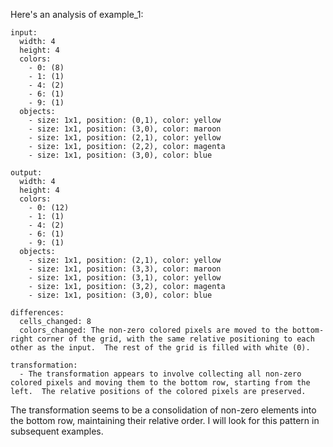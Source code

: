 Here's an analysis of example_1:

```
input:
  width: 4
  height: 4
  colors:
    - 0: (8)
    - 1: (1)
    - 4: (2)
    - 6: (1)
    - 9: (1)
  objects:
    - size: 1x1, position: (0,1), color: yellow
    - size: 1x1, position: (3,0), color: maroon
    - size: 1x1, position: (2,1), color: yellow
    - size: 1x1, position: (2,2), color: magenta
    - size: 1x1, position: (3,0), color: blue

output:
  width: 4
  height: 4
  colors:
    - 0: (12)
    - 1: (1)
    - 4: (2)
    - 6: (1)
    - 9: (1)
  objects:
    - size: 1x1, position: (2,1), color: yellow
    - size: 1x1, position: (3,3), color: maroon
    - size: 1x1, position: (3,1), color: yellow
    - size: 1x1, position: (3,2), color: magenta
    - size: 1x1, position: (3,0), color: blue

differences:
  cells_changed: 8
  colors_changed: The non-zero colored pixels are moved to the bottom-right corner of the grid, with the same relative positioning to each other as the input.  The rest of the grid is filled with white (0).

transformation:
  - The transformation appears to involve collecting all non-zero colored pixels and moving them to the bottom row, starting from the left.  The relative positions of the colored pixels are preserved.
```

The transformation seems to be a consolidation of non-zero elements into the bottom row, maintaining their relative order.  I will look for this pattern in subsequent examples.


